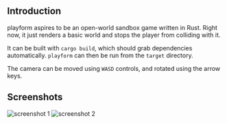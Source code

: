 ## Introduction

playform aspires to be an open-world sandbox game written in Rust.
Right now, it just renders a basic world and stops the player from colliding
with it.

It can be built with `cargo build`, which should grab dependencies
automatically. `playform` can then be run from the `target` directory.

The camera can be moved using `WASD` controls, and rotated using the arrow keys.

## Screenshots

![screenshot 1](/../screenshots/screenshots/screenshot1.png?raw=true)
![screenshot 2](/../screenshots/screenshots/screenshot2.png?raw=true)
